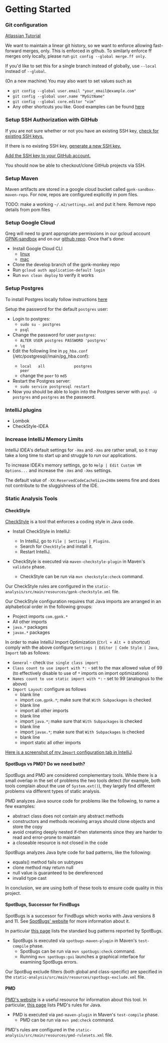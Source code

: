 # Getting Started

### Git configuration

[Atlassian Tutorial](https://www.atlassian.com/git/tutorials/setting-up-a-repository/git-config)

We want to maintain a linear git history, so we want to enforce allowing fast-forward merges, only.  This is enforced in github.  To similarly enforce ff merges only locally, please run `git config --global merge.ff only`.

If you'd like to set this for a single branch instead of globally, use `--local` instead of `--global`.


(On a new machine) You may also want to set values such as
* `git config --global user.email "your_email@example.com"`
* `git config --global user.name "MyGitName"`
* `git config --global core.editor "vim"`
* Any other shortcuts you like.  Good examples can be found [here](https://medium.com/the-lazy-developer/five-life-changing-git-aliases-e4211c090017)

### Setup SSH Authorization with GitHub

If you are not sure whether or not you have an existing SSH key, [check for existing SSH keys.](https://help.github.com/en/articles/checking-for-existing-ssh-keys)

If there is no existing SSH key, [generate a new SSH key.](https://help.github.com/en/articles/generating-a-new-ssh-key-and-adding-it-to-the-ssh-agent)

[Add the SSH key to your GitHub account.](https://help.github.com/en/articles/adding-a-new-ssh-key-to-your-github-account)

You should now be able to checkout/clone GitHub projects via SSH.

### Setup Maven

Maven artifacts are stored in a google cloud bucket called `gpnk-sandbox-maven-repo`.  For now, repos are configured explicitly in pom files.

TODO: make a working `~/.m2/settings.xml` and put it here.  Remove repo details from pom files

### Setup Google Cloud

Greg will need to grant appropriate permissions in our gcloud account [GPNK-sandbox](https://console.cloud.google.com/home/dashboard?project=gpnk-sandbox&pli=1) and on our [github repo](https://github.com/mrgreg/gpnk-monkey).  Once that's done:

* Install Google Cloud CLI
  * [linux](https://cloud.google.com/sdk/docs/quickstart-linux)
  * [mac](https://cloud.google.com/sdk/docs/quickstart-macos)
* Clone the develop branch of the gpnk-monkey repo
* Run `gcloud auth application-default login`
* Run `mvn clean deploy` to verify it works

### Setup Postgres

To install Postgres locally follow instructions [here](https://linux4one.com/how-to-install-postgresql-on-linux-mint-19/)

Setup the password for the default `postgres` user:
* Login to postgres:
  * `sudo su - postgres`    
  * `psql`
* Change the password for user `postgres`: 
  * `ALTER USER postgres PASSWORD 'postgres'`
  * `\q`
* Edit the following line in `pg_hba.conf` (/etc/postgresql/<postgres-version>/main/pg_hba.conf):
  * `local   all             postgres                                peer`
  * change the `peer` to `md5`
* Restart the Postgres server:
  * `sudo service postgresql restart`
* Now you should be able to login into the Postgres server with `psql -U postgres` and `postgres` as the password.
    
### IntelliJ plugins

* Lombok
* CheckStyle-IDEA


### Increase IntelliJ Memory Limits

IntelliJ IDEA's default settings for `-Xms` and `-Xms` are rather small, so it may take a long time to start up and struggle to run our applications.

To increase IDEA's memory settings, go to `Help | Edit Custom VM Options...` and increase the `-Xms` and `-Xms` settings.

The default value of `-XX:ReservedCodeCacheSize=240m` seems fine and does not contribute to the sluggishness of the IDE.


### Static Analysis Tools

#### CheckStyle

[CheckStyle](https://checkstyle.org/) is a tool that enforces a coding style in Java code. 

- Install CheckStyle in IntelliJ:
  - In IntelliJ, go to ``` File | Settings | Plugins ```.
  - Search for `CheckStyle` and install it.
  - Restart IntelliJ. 

- CheckStyle is executed via `maven-checkstyle-plugin` in Maven's `validate` phase.
  - CheckStyle can be run via `mvn checkstyle:check` command.  
  
Our CheckStyle rules are configured in the `static-analysis/src/main/resources/gpnk-checkstyle.xml` file. 

Our CheckStyle configuration requires that Java imports are arranged in an alphabetical order in the following 
groups:
- Project imports `com.gpnk.*`
- All other imports
- `java.*` packages
- `javax.*` packages

In order to make IntelliJ Import Optimization (`Ctrl + Alt + O` shortcut) comply with the above configure 
`Settings | Editor | Code Style | Java`, `Import` tab as follows:
- `General` - check `Use single class import`
- `Class count to use import with *:` - set to the max allowed value of 99 (to effectively disable to use of `*` 
imports on import optimizations)
- `Names count to use static import with *:` - set to 99 (analogous to the above)
-  `Import Layout`: configure as follows
    - blank line
    - import `com.gpnk.*`; make sure that `With Subpackages` is checked
    - blank line
    - import all other imports
    - blank line
    - import `java.*`; make sure that `With Subpackages` is checked
    - blank line
    - import `javax.*`; make sure that `With Subpackages` is checked
    - blank line
    - import static all other imports

[Here is a screenshot of my `Import` configuration tab in IntelliJ](./intellij-settings-java-import.png).  
  
#### SpotBugs vs PMD? Do we need both?

SpotBugs and PMD are considered complementary tools. While there is a small overlap in the set of problems the two tools 
detect (for example, both tools complain about the use of `System.ext()`), they largely find different problems via 
different types of static analysis. 

PMD analyzes Java source code for problems like the following, to name a few examples:
- abstract class does not contain any abstract methods
- constructors and methods receiving arrays should clone objects and store the copy
- avoid creating deeply nested if-then statements since they are harder to read and error-prone to maintain 
- a closeable resource is not closed in the code

SpotBugs analyzes Java byte code for bad patterns, like the following:
- equals() method fails on subtypes 
- clone method may return null
- null value is guaranteed to be dereferenced
- invalid type cast
 
In conclusion, we are using both of these tools to ensure code quality in this project. 
 
#### SpotBugs, Successor for FindBugs

SpotBugs is a successor for FindBugs which works with Java versions 8 and 11. 
See [SpotBugs' website](https://spotbugs.readthedocs.io/en/latest/introduction.html) 
for more information about it.

In particular [this page](https://spotbugs.readthedocs.io/en/latest/bugDescriptions.html) lists
 the standard bug patterns reported by SpotBugs.
  
- SpotBugs is executed via `spotbugs-maven-plugin` in Maven's `test-compile` phase.
  - SpotBugs can be run via `mvn spotbugs:check` command.
  - Running `mvn spotbugs:gui` launches a graphical interface for examining SpotBugs errors. 
 
Our SpotBug exclude filters (both global and class-specific) are specified in the 
`static-analysis/src/main/resources/spotbugs-exclude.xml` file. 
 
#### PMD

[PMD's website](https://pmd.github.io/latest/index.html) is a useful resource for information about this tool. 
In particular, [this page](https://pmd.github.io/latest/pmd_rules_java.html) lists PMD's rules for Java.

- PMD is executed via `pmd-maven-plugin` in Maven's `test-compile` phase.
    - PMD can be run via `mvn pmd:check` command.
    
PMD's rules are configured in the `static-analysis/src/main/resources/pmd-rulesets.xml` file.    